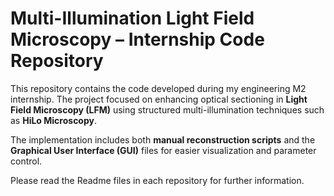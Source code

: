 # Multi-Illumination Light Field Microscopy – Internship Code Repository

This repository contains the code developed during my engineering M2 internship. The project focused on enhancing optical sectioning in **Light Field Microscopy (LFM)** using structured multi-illumination techniques such as **HiLo Microscopy**.

The implementation includes both **manual reconstruction scripts** and the **Graphical User Interface (GUI)** files for easier visualization and parameter control.

Please read the Readme files in each repository for further information.
